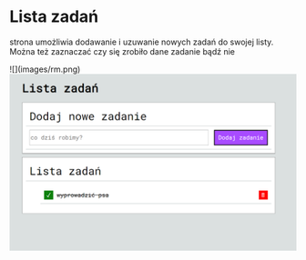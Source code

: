 <h1>Lista zadań </h1>
<p>strona umożliwia dodawanie i uzuwanie nowych zadań do swojej listy. Można też zaznaczać czy się zrobiło dane zadanie bądź nie</p>
![](images/rm.png)
<img src="images/rm.png">
